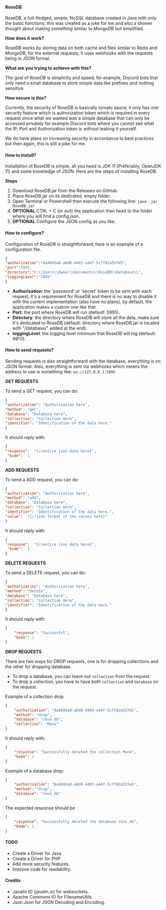 #### RoseDB
RoseDB, a full-fledged, simple, NoSQL database created in Java with only the basic functions; 
this was created as a joke for me and also a shower thought about making something similar to MongoDB but simplified.

**How does it work?**

RoseDB works by storing data on both cache and files similar to Redis and MongoDB, for the external requests, it uses
webhooks with the requests being in JSON format.

**What are you trying to achieve with this?**

The goal of RoseDB is simplicity and speed, for example, Discord bots that only need a small database to store simple
data like prefixes and nothing sensitive.

**How secure is this?**

Currently, the security of RoseDB is basically tomato sauce; it only has one security feature which is authorization
token which is required in every request since what we wanted was a simple database that can only be accessed privately
for example Discord bots where you cannot see what the IP, Port and Authorization token is without leaking it yourself.

We do have plans on increasing security in accordance to best practices but then again, this is still a joke for me.

#### How to install?

Installation of RoseDB is simple, all you need is JDK 11 (Preferably, OpenJDK 11) and some knowledge of JSON. Here are
the steps of installing RoseDB.

**Steps**
1. Download RoseDB.jar from the Releases on GitHub.
2. Place RoseDB.jar on its dedicated, empty folder.
3. Open Terminal or Powershell then execute the following line: `java -jar RoseDB.jar`
4. **OPTIONAL** CTRL + C (or exit) the application then head to the folder where you will find a config.json.
5. **OPTIONAL** Configure the JSON config as you like.

#### How to configure?

Configuration of RoseDB is straightforward, here is an example of a configuration file.
```json
{
"authorization":"8a4b93a0-a6d8-4403-a44f-5cff82a537e5",
"port":5995,
"directory":"C:\\Users\\Owner\\Documents\\RoseDB\\Database\\",
"loggingLevel":"INFO"
}
```

* **Authorization**: the 'password' or 'secret' token to be sent with each request, it's a requirement
for RoseDB and there is no way to disable it with the current implementation (also have no plans), by default, the
application makes a custom one like that.
* **Port**: the port where RoseDB will run (default: 5995).
* **Directory**: the directory where RoseDB will store all the data, make sure it's dedicated to RoseDB (default: directory
where RoseDB.jar is located with "/database/" added at the end).
* **loggingLevel**: the logging level minimum that RoseDB will log (default: INFO).

#### How to send requests?

Sending requests is also straightforward with the database, everything is on JSON format. 
Also, everything is sent via webhooks which means the address to use is something like: `ws://127.0.0.1:5995`

**GET REQUESTS**

To send a GET request, you can do:
```json
{
"authorization": "Authorization here", 
"method": "get",
"database": "Database here",
"collection": "Collection Here",
"identifier": "Identification of the data here."
}
```

It should reply with:
```json
{
"response":  "{//entire json data here}",
 "kode":  1
}
```

**ADD REQUESTS**

To send a ADD request, you can do:
```json
{
"authorization": "Authorization here", 
"method": "add",
"database": "Database here",
"collection": "Collection Here",
"identifier": "Identification of the data here.",
"value":  "{//json format of the values here}"
}
```

It should reply with:
```json
{
"response":  "{//entire json data here}",
 "kode":  1
}
```

**DELETE REQUESTS**

To send a DELETE request, you can do:
```json
{
"authorization": "Authorization here", 
"method": "delete",
"database": "Database here",
"collection": "Collection Here",
"identifier": "Identification of the data here."
}
```

It should reply with:
```json
{
    "response": "Successful",
    "kode": 1
}
```

**DROP REQUESTS**

There are two ways for DROP requests, one is for dropping collections and the other for dropping database.
* To drop a database, you can leave out `collection` from the request.
* To drop a collection, you have to have both `collection` and `database` on the request.

Example of a collection drop
```json
{
    "authorization": "8a4b93a0-a6d8-4403-a44f-5cff82a537e5",
    "method": "drop",
    "database": "rose_db",
    "collection": "Mana"
}
```

It should reply with:
```json
{
    "response": "Successfully deleted the collection Mana",
    "kode": 1
}
```

Example of a database drop:
```json
{
    "authorization": "8a4b93a0-a6d8-4403-a44f-5cff82a537e5",
    "method": "drop",
    "database": "rose_db"
}
```

The expected response should be
```json
{
    "response": "Successfully deleted the database rose_db",
    "kode": 1
}
```

#### TODO
* Create a Driver for Java
* Create a Driver for PHP
* Add more security features.
* Improve code for readability.

#### Credits
* Javalin IO (javalin.io) for websockets.
* Apache Commons IO for FilenameUtils.
* Json.Json for JSON Decoding and Encoding.